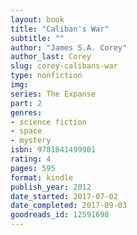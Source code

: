 ```yaml
---
layout: book
title: "Caliban's War"
subtitle: ""
author: "James S.A. Corey"
author_last: Corey
slug: corey-calibans-war
type: nonfiction
img: 
series: The Expanse
part: 2
genres:
- science fiction
- space
- mystery
isbn: 9781841499901
rating: 4
pages: 595
format: kindle
publish_year: 2012
date_started: 2017-07-02
date_completed: 2017-09-03
goodreads_id: 12591698
---
```


